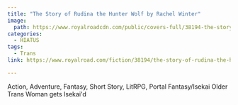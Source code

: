 ```yaml
---
title: "The Story of Rudina the Hunter Wolf by Rachel Winter"
image:
  path: https://www.royalroadcdn.com/public/covers-full/38194-the-story-of-rudina-the-hunter-wolf.jpg
categories:
  - HIATUS
tags:
  - Trans
link: https://www.royalroad.com/fiction/38194/the-story-of-rudina-the-hunter-wolf

---
```

Action, Adventure, Fantasy, Short Story, LitRPG, Portal Fantasy/Isekai Older Trans Woman gets Isekai'd

